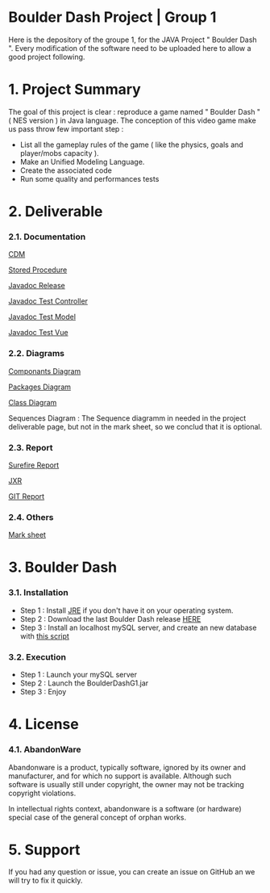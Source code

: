 # Boulder Dash Project | Group 1

Here is the depository of the groupe 1, for the JAVA Project " Boulder Dash ". Every modification of the software need to be uploaded here to allow a good project following.

# 1. Project Summary

The goal of this project is clear : reproduce a game named " Boulder Dash " ( NES version ) in Java language. The conception of this video game make us pass throw few important step :
* List all the gameplay rules of the game ( like the physics, goals and player/mobs capacity ).
* Make an Unified Modeling Language.
* Create the associated code
* Run some quality and performances tests


# 2. Deliverable

### 2.1. Documentation

[CDM](https://github.com/Darkdady/BoulderDashGroupe1/blob/master/Deliverables/DataBase/boulderdash%20.mcd)

[Stored Procedure](https://github.com/Darkdady/BoulderDashGroupe1/blob/master/Deliverables/DataBase/StoredProcedure.md)

[Javadoc Release]( )

[Javadoc Test Controller](https://github.com/Darkdady/BoulderDashGroupe1/tree/tests/BoulderDash/controller/doc)

[Javadoc Test Model](https://github.com/Darkdady/BoulderDashGroupe1/tree/tests/BoulderDash/model/doc)

[Javadoc Test Vue](https://github.com/Darkdady/BoulderDashGroupe1/tree/tests/BoulderDash/view/doc)

### 2.2. Diagrams

[Componants Diagram](https://github.com/Darkdady/BoulderDashGroupe1/blob/master/Deliverables/Diagrams/Component%20Diagram.vpp)

[Packages Diagram](https://github.com/Darkdady/BoulderDashGroupe1/blob/master/Deliverables/Diagrams/Package%20diagram.vpp)

[Class Diagram](https://github.com/Darkdady/BoulderDashGroupe1/tree/master/Deliverables/Diagramms/Class)

Sequences Diagram : The Sequence diagramm in needed in the project deliverable page, but not in the mark sheet, so we conclud that it is optional.

### 2.3. Report

[Surefire Report](https://github.com/Darkdady/BoulderDashGroupe1/blob/master/Deliverables/SurefireHUB.md)

[JXR](https://github.com/Darkdady/BoulderDashGroupe1/tree/master/Deliverables/JXR%20Report)

[GIT Report](https://github.com/Darkdady/BoulderDashGroupe1/blob/master/Deliverables/GitReport.md)

### 2.4. Others

[Mark sheet](https://viacesifr-my.sharepoint.com/personal/paul_fontaine_viacesi_fr/_layouts/15/guestaccess.aspx?docid=1d8584012e4c643058493d11145f2a780&authkey=AdrGgfUSO0Rlg3j6JQWtg_g)

# 3. Boulder Dash

### 3.1. Installation

* Step 1 : Install [JRE](https://www.java.com/fr/download/) if you don't have it on your operating system.
* Step 2 : Download the last Boulder Dash release [HERE](www.perdu.com)
* Step 3 : Install an localhost mySQL server, and create an new database with [this script](www.perdu.com)

### 3.2. Execution

* Step 1 : Launch your mySQL server
* Step 2 : Launch the BoulderDashG1.jar
* Step 3 : Enjoy

# 4. License
### 4.1. AbandonWare
Abandonware is a product, typically software, ignored by its owner and manufacturer, and for which no support is available. Although such software is usually still under copyright, the owner may not be tracking copyright violations.

In intellectual rights context, abandonware is a software (or hardware) special case of the general concept of orphan works.

# 5. Support

If you had any question or issue, you can create an issue on GitHub an we will try to fix it quickly.
